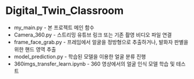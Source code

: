 # Digital_Twin_Classroom
+ my_main.py - 본 프로젝트 메인 함수
+ Camera_360.py - 스트리밍 유튜브 링크 또는 기존 촬영 비디오 파일 연결
+ frame_face_grab.py - 프레임에서 얼굴을 정방형으로 추출하거나, 발화자 판별을 위한 핸드 영역 추출
+ model_prediction.py - 학습된 모델을 이용한 얼굴 분류 진행
+ 360imgs_transfer_learn.ipynb - 360 영상에서의 얼굴 인식 모델 학습 및 테스트

